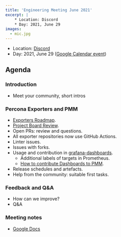 ```yaml
---
title: 'Engineering Meeting June 2021'
excerpt: |
    * Location: Discord
    * Day: 2021, June 29
images:
  - mic.jpg
---
```


* Location: [Discord](http://per.co.na/discord)
* Day: 2021, June 29 ([Google Calendar event](https://calendar.google.com/calendar/u/0/r/eventedit/copy/NXVpMGxhYW9vZzB1NjZpYmxxbjM1dGRoYmlfMjAyMTA1MjVUMTQwMDAwWiBjX3NsaG5uaTIxdm9wNnI2MWt0OGFpMjZsNjRnQGc/ZGVuaXMua29uZHJhdGVua29AZ21haWwuY29t?scp=ALL&sf=true))


## Agenda

### Introduction

* Meet your community, short intros

### Percona Exporters and PMM

* [Exporters Roadmap](https://percona.community/blog/2021/06/11/exporters-roadmap/).
* [Project Board Review](https://github.com/orgs/percona/projects/2).
* Open PRs: review and questions.
* All exporter repositories now use GitHub Actions.
* Linter issues.
* Issues with forks.
* Usage and contribution in [grafana-dashboards](https://github.com/percona/grafana-dashboards/tree/PMM-2.0/dashboards).
    * Additional labels  of targets in  Prometheus.
    * [How to contribute Dashboards to PMM](https://www.percona.com/community-blog/2020/05/04/how-to-contribute-dashboards-to-pmm/).
* Release schedules and artefacts.
* Help from the community: suitable first tasks.

### Feedback and Q&A

* How can we improve?
* Q&A


### Meeting notes

* [Google Docs](https://docs.google.com/document/d/1DYKJ8IvOD2UWn-Vrn_wmORX1vDwpM4r_9eburP72TsY/edit?usp=sharing)
